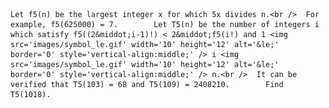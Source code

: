     Let f5(n) be the largest integer x for which 5x divides n.<br />  For example, f5(625000) = 7.        Let T5(n) be the number of integers i which satisfy f5((2&middot;i-1)!) < 2&middot;f5(i!) and 1 <img src='images/symbol_le.gif' width='10' height='12' alt='&le;' border='0' style='vertical-align:middle;' /> i <img src='images/symbol_le.gif' width='10' height='12' alt='&le;' border='0' style='vertical-align:middle;' /> n.<br />  It can be verified that T5(103) = 68 and T5(109) = 2408210.        Find T5(1018).    